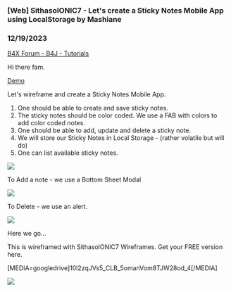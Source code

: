 ### [Web] SithasoIONIC7 - Let's create a Sticky Notes Mobile App using LocalStorage by Mashiane
### 12/19/2023
[B4X Forum - B4J - Tutorials](https://www.b4x.com/android/forum/threads/158027/)

Hi there fam.  
  
[Demo](https://sithaso-ionic-7-sticky-notes-in-local-storage-app.vercel.app/#/)  
  
Let's wireframe and create a Sticky Notes Mobile App.  
  
1. One should be able to create and save sticky notes.  
2. The sticky notes should be color coded. We use a FAB with colors to add color coded notes.  
3. One should be able to add, update and delete a sticky note.  
4. We will store our Sticky Notes in Local Storage - (rather volatile but will do)  
5. One can list available sticky notes.  
  
![](https://www.b4x.com/android/forum/attachments/148699)  
  
To Add a note - we use a Bottom Sheet Modal  
  
![](https://www.b4x.com/android/forum/attachments/148701)  
  
To Delete - we use an alert.  
  
![](https://www.b4x.com/android/forum/attachments/148700)  
  
  
Here we go…  
  
This is wireframed with SithasoIONIC7 Wireframes. Get your FREE version here.  
  
[MEDIA=googledrive]10l2zqJVs5\_CLB\_5omanVom8TJW28od\_4[/MEDIA]  
  
  
  
  
  
  
![](https://www.b4x.com/android/forum/attachments/148826)